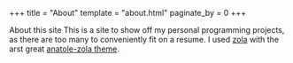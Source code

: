 +++
title = "About"
template = "about.html"
paginate_by = 0
+++

About this site
This is a site to show off my personal programming projects, as there are too many to
conveniently fit on a resume. I used [zola](https://github.com/getzola/zola) with the 
arst
great [anatole-zola theme](https://github.com/longfangsong/anatole-zola).
